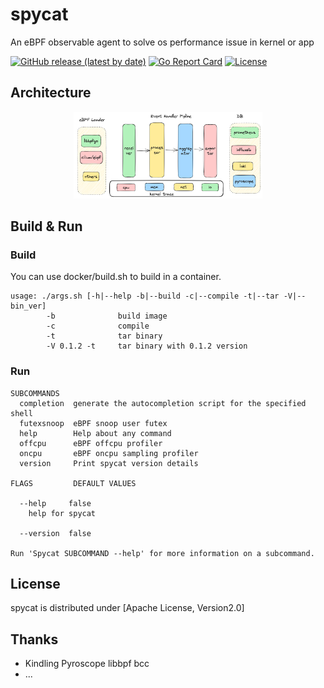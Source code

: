 # spycat
An eBPF observable agent to solve os performance issue in kernel or app

[![GitHub release (latest by date)](https://img.shields.io/github/v/release/chentao-kernel/spycat)](https://github.com/chentao-kernel/spycat/releases)
[![Go Report Card](https://goreportcard.com/badge/github.com/chentao-kernel/spycat)](https://goreportcard.com/report/github.com/chentao-kernel/spycat)
[![License](https://img.shields.io/github/license/chentao-kernel/spycat)](https://github.com/chentao-kernel/spycat/blob/main/LICENSE)

## Architecture
<div align=center> <img src="doc/spycat.png" width = "60%" height="60%" /> </div>

## Build & Run
### Build
You can use docker/build.sh to build in a container.
```
usage: ./args.sh [-h|--help -b|--build -c|--compile -t|--tar -V|--bin_ver]
        -b              build image
        -c              compile
        -t              tar binary
        -V 0.1.2 -t     tar binary with 0.1.2 version
```
### Run
```
SUBCOMMANDS
  completion  generate the autocompletion script for the specified shell
  futexsnoop  eBPF snoop user futex
  help        Help about any command
  offcpu      eBPF offcpu profiler
  oncpu       eBPF oncpu sampling profiler
  version     Print spycat version details

FLAGS         DEFAULT VALUES

  --help     false
    help for spycat

  --version  false

Run 'Spycat SUBCOMMAND --help' for more information on a subcommand.
```
## License
spycat is distributed under [Apache License, Version2.0]
## Thanks
* Kindling Pyroscope libbpf bcc
* ...
